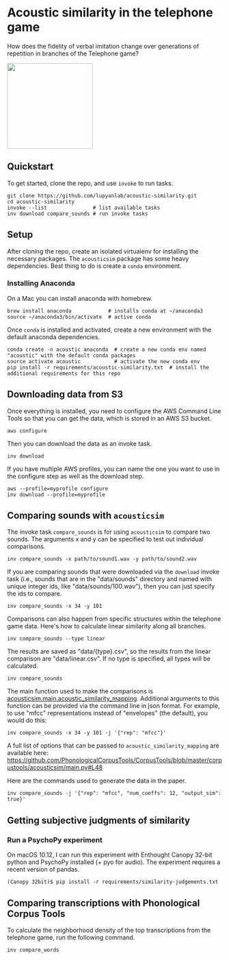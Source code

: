 # Acoustic similarity in the telephone game

How does the fidelity of verbal imitation change over generations of repetition in branches of the Telephone game?

<img src="https://github.com/lupyanlab/acoustic-similarity/raw/master/definitions.png" width="200">

## Quickstart

To get started, clone the repo, and use `invoke` to run tasks.

    git clone https://github.com/lupyanlab/acoustic-similarity.git
    cd acoustic-similarity
    invoke --list               # list available tasks
    inv download compare_sounds # run invoke tasks

## Setup

After cloning the repo, create an isolated virtualenv for installing the
necessary packages. The `acousticsim` package has some heavy dependencies.
Best thing to do is create a `conda` environment.

### Installing Anaconda

On a Mac you can install anaconda with homebrew.

    brew install anaconda            # installs conda at ~/anaconda3
    source ~/anaconda3/bin/activate  # active conda

Once `conda` is installed and activated, create a new environment with the default anaconda dependencies.

    conda create -n acoustic anaconda  # create a new conda env named "acoustic" with the default conda packages
    source activate acoustic           # activate the new conda env
    pip install -r requirements/acoustic-similarity.txt  # install the additional requirements for this repo

## Downloading data from S3

Once everything is installed, you need to configure the AWS
Command Line Tools so that you can get the data, which is stored in an AWS S3 bucket.

    aws configure

Then you can download the data as an invoke task.

    inv download

If you have multiple AWS profiles, you can name the one you want to use
in the configure step as well as the download step.

    aws --profile=myprofile configure
    inv download --profile=myprofile

## Comparing sounds with `acousticsim`

The invoke task `compare_sounds` is for using `acousticsim` to compare two sounds.
The arguments x and y can be specified to test out individual comparisons.

    inv compare_sounds -x path/to/sound1.wav -y path/to/sound2.wav

If you are comparing sounds that were downloaded via the `download` invoke task (i.e., sounds that are in the "data/sounds" directory and named with unique integer ids, like "data/sounds/100.wav"), then you can just specify the ids to compare.

    inv compare_sounds -x 34 -y 101

Comparisons can also happen from specific structures within the telephone
game data. Here's how to calculate linear similarity along all branches.

    inv compare_sounds --type linear

The results are saved as "data/{type}.csv", so the results from the linear
comparison are "data/linear.csv". If no type is specified, all types will
be calculated.

    inv compare_sounds

The main function used to make the comparisons is [acousticsim.main.acoustic_similarity_mapping](https://github.com/PhonologicalCorpusTools/CorpusTools/blob/master/corpustools/acousticsim/main.py#L48). Additional arguments to this function can be provided via the command line in json format. For example, to use "mfcc" representations instead of "envelopes" (the default), you would do this:

    inv compare_sounds -x 34 -y 101 -j '{"rep": "mfcc"}'

A full list of options that can be passed to `acoustic_similarity_mapping` are available here:  
<https://github.com/PhonologicalCorpusTools/CorpusTools/blob/master/corpustools/acousticsim/main.py#L48>

Here are the commands used to generate the data in the paper.

    inv compare_sounds -j '{"rep": "mfcc", "num_coeffs": 12, "output_sim": true}'

## Getting subjective judgments of similarity

### Run a PsychoPy experiment

On macOS 10.12, I can run this experiment with Enthought Canopy 32-bit python and PsychoPy installed (+ pyo for audio). The experiment requires a recent version of pandas.

    (Canopy 32bit)$ pip install -r requirements/similarity-judgements.txt

## Comparing transcriptions with Phonological Corpus Tools

To calculate the neighborhood density of the top transcriptions from the telephone game, run the following command.

    inv compare_words
